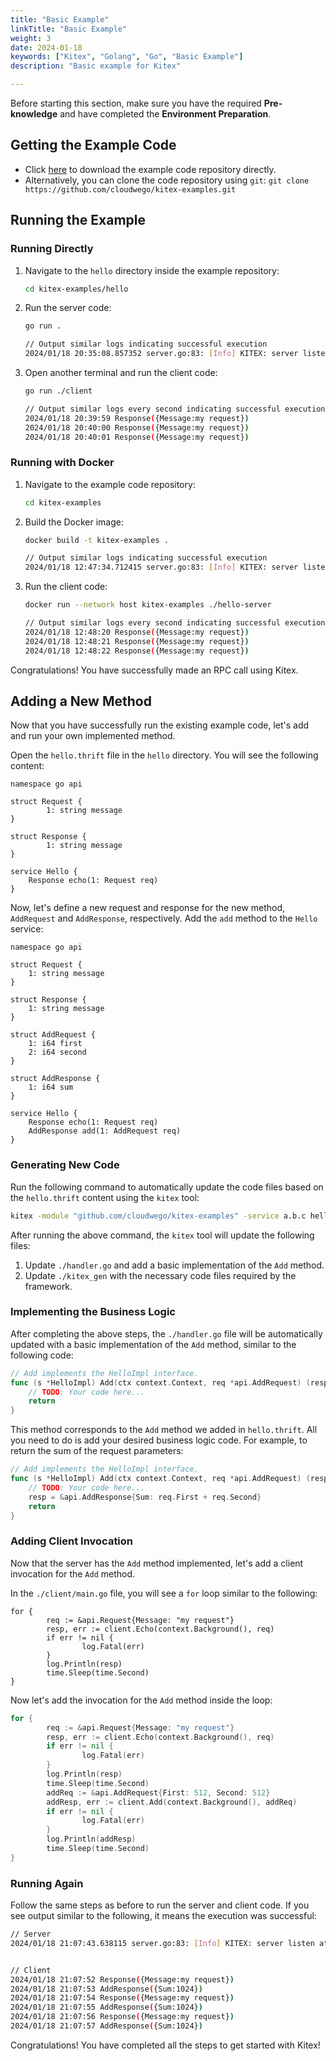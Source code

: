 ```yaml
---
title: "Basic Example"
linkTitle: "Basic Example"
weight: 3
date: 2024-01-18
keywords: ["Kitex", "Golang", "Go", "Basic Example"]
description: "Basic example for Kitex"

---
```


Before starting this section, make sure you have the required **Pre-knowledge** and have completed the **Environment Preparation**.

## Getting the Example Code

- Click [here](https://github.com/cloudwego/kitex-examples/archive/refs/heads/main.zip) to download the example code repository directly.
- Alternatively, you can clone the code repository using `git`: `git clone https://github.com/cloudwego/kitex-examples.git`

## Running the Example

### Running Directly

1. Navigate to the `hello` directory inside the example repository:

   ```bash
   cd kitex-examples/hello
   ```

2. Run the server code:

   ```bash
   go run .
   
   // Output similar logs indicating successful execution
   2024/01/18 20:35:08.857352 server.go:83: [Info] KITEX: server listen at addr=[::]:8888
   ```

3. Open another terminal and run the client code:

   ```bash
   go run ./client
   
   // Output similar logs every second indicating successful execution
   2024/01/18 20:39:59 Response({Message:my request})
   2024/01/18 20:40:00 Response({Message:my request})
   2024/01/18 20:40:01 Response({Message:my request})
   ```

### Running with Docker

1. Navigate to the example code repository:

   ```bash
   cd kitex-examples
   ```

2. Build the Docker image:

   ```bash
   docker build -t kitex-examples .
   
   // Output similar logs indicating successful execution
   2024/01/18 12:47:34.712415 server.go:83: [Info] KITEX: server listen at addr=[::]:8888
   ```

3. Run the client code:

   ```bash
   docker run --network host kitex-examples ./hello-server
   
   // Output similar logs every second indicating successful execution
   2024/01/18 12:48:20 Response({Message:my request})
   2024/01/18 12:48:21 Response({Message:my request})
   2024/01/18 12:48:22 Response({Message:my request})
   ```

Congratulations! You have successfully made an RPC call using Kitex.

## Adding a New Method

Now that you have successfully run the existing example code, let's add and run your own implemented method.

Open the `hello.thrift` file in the `hello` directory. You will see the following content:

```thrift
namespace go api

struct Request {
        1: string message
}

struct Response {
        1: string message
}

service Hello {
    Response echo(1: Request req)
}
```

Now, let's define a new request and response for the new method, `AddRequest` and `AddResponse`, respectively. Add the `add` method to the `Hello` service:

```thrift
namespace go api

struct Request {
    1: string message
}

struct Response {
    1: string message
}

struct AddRequest {
    1: i64 first
    2: i64 second
}

struct AddResponse {
    1: i64 sum
}

service Hello {
    Response echo(1: Request req)
    AddResponse add(1: AddRequest req)
}
```

### Generating New Code

Run the following command to automatically update the code files based on the `hello.thrift` content using the `kitex` tool:

```bash
kitex -module "github.com/cloudwego/kitex-examples" -service a.b.c hello.thrift
```

After running the above command, the `kitex` tool will update the following files:

1. Update `./handler.go` and add a basic implementation of the `Add` method.
2. Update `./kitex_gen` with the necessary code files required by the framework.

### Implementing the Business Logic

After completing the above steps, the `./handler.go` file will be automatically updated with a basic implementation of the `Add` method, similar to the following code:

```go
// Add implements the HelloImpl interface.
func (s *HelloImpl) Add(ctx context.Context, req *api.AddRequest) (resp *api.AddResponse, err error) {
    // TODO: Your code here...
    return
}
```

This method corresponds to the `Add` method we added in `hello.thrift`. All you need to do is add your desired business logic code. For example, to return the sum of the request parameters:

```go
// Add implements the HelloImpl interface.
func (s *HelloImpl) Add(ctx context.Context, req *api.AddRequest) (resp *api.AddResponse, err error) {
    // TODO: Your code here...
    resp = &api.AddResponse{Sum: req.First + req.Second}
    return
}
```

### Adding Client Invocation

Now that the server has the `Add` method implemented, let's add a client invocation for the `Add` method.

In the `./client/main.go` file, you will see a `for` loop similar to the following:

```
for {
        req := &api.Request{Message: "my request"}
        resp, err := client.Echo(context.Background(), req)
        if err != nil {
                log.Fatal(err)
        }
        log.Println(resp)
        time.Sleep(time.Second)
}
```

Now let's add the invocation for the `Add` method inside the loop:

```go
for {
        req := &api.Request{Message: "my request"}
        resp, err := client.Echo(context.Background(), req)
        if err != nil {
                log.Fatal(err)
        }
        log.Println(resp)
        time.Sleep(time.Second)
        addReq := &api.AddRequest{First: 512, Second: 512}
        addResp, err := client.Add(context.Background(), addReq)
        if err != nil {
                log.Fatal(err)
        }
        log.Println(addResp)
        time.Sleep(time.Second)
}
```

### Running Again

Follow the same steps as before to run the server and client code. If you see output similar to the following, it means the execution was successful:

```bash
// Server
2024/01/18 21:07:43.638115 server.go:83: [Info] KITEX: server listen at addr=[::]:8888


// Client
2024/01/18 21:07:52 Response({Message:my request})
2024/01/18 21:07:53 AddResponse({Sum:1024})
2024/01/18 21:07:54 Response({Message:my request})
2024/01/18 21:07:55 AddResponse({Sum:1024})
2024/01/18 21:07:56 Response({Message:my request})
2024/01/18 21:07:57 AddResponse({Sum:1024})
```

Congratulations! You have completed all the steps to get started with Kitex!